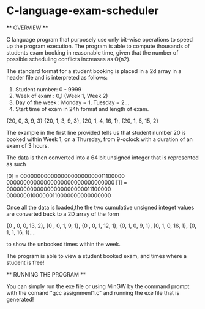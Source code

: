 # C-language-exam-scheduler

** OVERVIEW ** 

C language program that purposely use only bit-wise operations to speed up the program execution. The program is able to compute thousands of students exam booking in reasonable time, given that the number of possible scheduling conflicts increases as O(n2).

The standard format for a student booking is placed in a 2d array in a header file and is interpreted as follows:

1. Student number: 0 - 9999
2. Week of exam : 0,1 (Week 1, Week 2)
3. Day of the week : Monday = 1, Tuesday = 2...
4. Start time of exam in 24h format and length of exam.

{20, 0, 3, 9, 3}
{20, 1, 3, 9, 3},
{20, 1, 4, 16, 1},
{20, 1, 5, 15, 2}

The example in the first line provided tells us that student number 20 is booked within Week 1, on a Thursday, from 9-oclock with a duration of an exam of 3 hours.

The data is then converted into a 64 bit unsigned integer that is represented as such 

[0] = 00000000000000000000000011100000
      00000000000000000000000000000000
[1] = 00000000000000000000000011100000
      00000001000000110000000000000000
      
Once all the data is loaded,the
the two cumulative unsigned integet values are converted back to a 2D array of the form

{0 , 0, 0, 13, 2},
{0 , 0, 1, 9, 1},
{0 , 0, 1, 12, 1},
{0, 1, 0, 9, 1},
{0, 1, 0, 16, 1},
{0, 1, 1, 16, 1}....

to show the unbooked times within the week.

The program is able to view a student booked exam, and times where a student is free!

** RUNNING THE PROGRAM ** 

You can simply run the exe file or using MinGW by the command prompt with the comand "gcc assignment1.c" and running the exe file that is generated!



      
      




